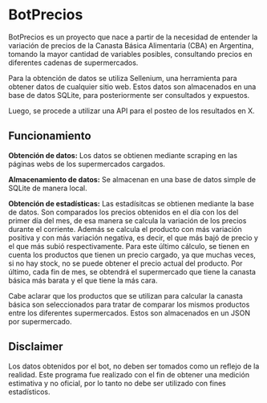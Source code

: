 # BotPrecios

BotPrecios es un proyecto que nace a partir de la necesidad de entender la variación de precios de la Canasta Básica Alimentaria (CBA) en Argentina, tomando la mayor cantidad de variables posibles, consultando precios en diferentes cadenas de supermercados.

Para la obtención de datos se utiliza Sellenium, una herramienta para obtener datos de cualquier sitio web. Estos datos son almacenados en una base de datos SQLite, para posteriormente ser consultados y expuestos.

Luego, se procede a utilizar una API para el posteo de los resultados en X.




## Funcionamiento

**Obtención de datos:** Los datos se obtienen mediante scraping en las páginas webs de los supermercados cargados.

**Almacenamiento de datos:** Se almacenan en una base de datos simple de SQLite de manera local.

**Obtención de estadísticas:** Las estadísitcas se obtienen mediante la base de datos. Son comparados los precios obtenidos en el día con los del primer día del mes, de esa manera se calcula la variación de los precios durante el corriente. Además se calcula el producto con más variación positiva y con más variación negativa, es decir, el que más bajó de precio y el que más subió respectivamente. Para este último cálculo, se tienen en cuenta los productos que tienen un precio cargado, ya que muchas veces, si no hay stock, no se puede obtener el precio actual del producto. Por último, cada fin de mes, se obtendrá el supermercado que tiene la canasta básica más barata y el que tiene la más cara.

Cabe aclarar que los productos que se utilizan para calcular la canasta básica son seleccionados para tratar de comparar los mismos productos entre los diferentes supermercados. Estos son almacenados en un JSON por supermercado.

## Disclaimer

Los datos obtenidos por el bot, no deben ser tomados como un reflejo de la realidad. Este programa fue realizado con el fin de obtener una medición estimativa y no oficial, por lo tanto no debe ser utilizado con fines estadísticos.

